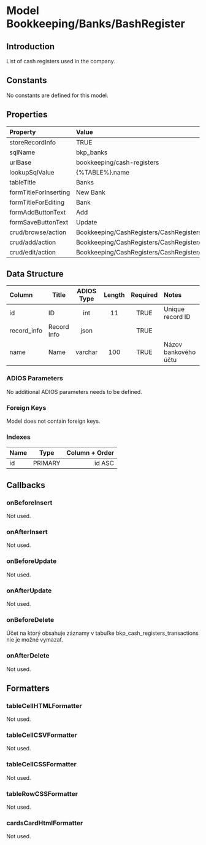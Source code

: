 # Model Bookkeeping/Banks/BashRegister

## Introduction

List of cash registers used in the company.

## Constants

No constants are defined for this model.

## Properties

| Property              | Value                                            |
| :-------------------- | :----------------------------------------------- |
| storeRecordInfo       | TRUE                                             |
| sqlName               | bkp_banks                                        |
| urlBase               | bookkeeping/cash-registers                       |
| lookupSqlValue        | {%TABLE%}.name                                   |
| tableTitle            | Banks                                            |
| formTitleForInserting | New Bank                                         |
| formTitleForEditing   | Bank                                             |
| formAddButtonText     | Add                                              |
| formSaveButtonText    | Update                                           |
| crud/browse/action    | Bookkeeping/CashRegisters/CashRegisters          |
| crud/add/action       | Bookkeeping/CashRegisters/CashRegister/AddOrEdit |
| crud/edit/action      | Bookkeeping/CashRegisters/CashRegister/AddOrEdit |

## Data Structure

| Column      | Title       | ADIOS Type | Length | Required | Notes                |
| :---------- | ----------- | :--------: | :----: | :------: | :------------------- |
| id          | ID          |    int     |   11   |   TRUE   | Unique record ID     |
| record_info | Record Info |    json    |        |   TRUE   |                      |
| name        | Name        |  varchar   |  100   |   TRUE   | Názov bankového účtu |

### ADIOS Parameters

No additional ADIOS parameters needs to be defined.

### Foreign Keys

Model does not contain foreign keys.

### Indexes

| Name                |  Type   |          Column + Order |
| :------------------ | :-----: | ----------------------: |
| id                  | PRIMARY |                  id ASC |

## Callbacks

### onBeforeInsert
Not used.

### onAfterInsert
Not used.

### onBeforeUpdate
Not used.

### onAfterUpdate
Not used.

### onBeforeDelete
Účet na ktorý obsahuje záznamy v tabuľke bkp_cash_registers_transactions nie je možné vymazať.

### onAfterDelete
Not used.

## Formatters

### tableCellHTMLFormatter
Not used.

### tableCellCSVFormatter
Not used.

### tableCellCSSFormatter
Not used.

### tableRowCSSFormatter
Not used.

### cardsCardHtmlFormatter
Not used.
